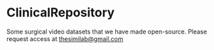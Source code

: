 # ClinicalRepository

Some surgical video datasets that we have made open-source. 
Please request access at thesimilab@gmail.com
